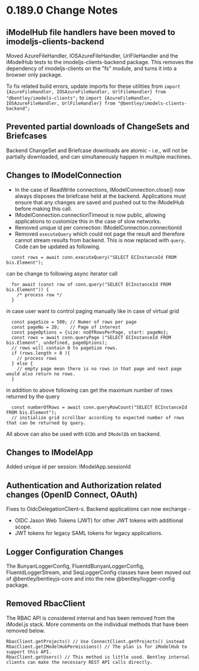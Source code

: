 # 0.189.0 Change Notes

## iModelHub file handlers have been moved to imodeljs-clients-backend

Moved AzureFileHandler, IOSAzureFileHandler, UrlFileHandler and the iModelHub tests to the imodeljs-clients-backend package. This removes the dependency of imodeljs-clients on the "fs" module, and turns it into a browser only package.

To fix related build errors, update imports for these utilities from
```import {AzureFileHandler, IOSAzureFileHandler, UrlFileHandler} from "@bentley/imodels-clients";```
to
```import {AzureFileHandler, IOSAzureFileHandler, UrlFileHandler} from "@bentley/imodels-clients-backend";```

## Prevented partial downloads of ChangeSets and Briefcases

Backend ChangeSet and Briefcase downloads are atomic - i.e., will not be partially downloaded, and can simultaneously happen in multiple machines.

## Changes to IModelConnection

* In the case of ReadWrite connections, IModelConnection.close() now always disposes the briefcase held at the backend. Applications must ensure that any changes are saved and pushed out to the iModelHub before making this call.
* IModelConnection.connectionTimeout is now public, allowing applications to customize this in the case of slow networks.
* Removed unique id per connection: IModelConnection.connectionId
* Removed `executeQuery` which could not page the result and therefore cannot stream results from backend. This is now replaced with `query`. Code can be updated as following.

```
  const rows = await conn.executeQuery("SELECT ECInstanceId FROM bis.Element");
```
can be change to following async iterator call
```
  for await (const row of conn.query("SELECT ECInstanceId FROM bis.Element")) {
    /* process row */
  }
```
in case user want to control paging manually like in case of virtual grid
```
  const pageSize = 500; // Numer of rows per page
  const pageNo = 20;    // Page of interest
  const pageOptions = {size: noOfRowsPerPage, start: pageNo};
  const rows = await conn.queryPage ("SELECT ECInstanceId FROM bis.Element", undefined, pageOptions);
  // rows will contain 0 to pageSize rows.
  if (rows.length > 0 ){
    // process rows
  } else {
    // empty page mean there is no rows in that page and next page would also return no rows.
  }
```
in addition to above following can get the maximum number of rows returned by the query
```
  const numberOfRows = await conn.queryRowCount("SELECT ECInstanceId FROM bis.Element");
  // initialize grid scrollbar according to expected number of rows that can be returned by query.
```

All above can also be used with `ECDb` and `IModelDb` on backend.
## Changes to IModelApp

Added unique id per session: IModelApp.sessionId

## Authentication and Authorization related changes (OpenID Connect, OAuth)

Fixes to OidcDelegationClient-s. Backend applications can now exchange -
* OIDC Jason Web Tokens (JWT) for other JWT tokens with additional scope.
* JWT tokens for legacy SAML tokens for legacy applications.

## Logger Configuration Changes

The BunyanLoggerConfig, FluentdBunyanLoggerConfig, FluentdLoggerStream, and SeqLoggerConfig classes have been moved out of @bentley/bentleyjs-core and into the new @bentley/logger-config package.

## Removed RbacClient

The RBAC API is considered internal and has been removed from the iModel.js stack. More comments on the individual methods that have been removed below.

```
RbacClient.getProjects() // Use ConnectClient.getProjects() instead
RbacClient.getIModelHubPermissions() // The plan is for iModelHub to support this API.
RbacClient.getUsers() // This method is little used. Bentley internal clients can make the necessary REST API calls directly.

```
